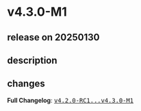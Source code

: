 # v4.3.0-M1

## release on 20250130
## description
## changes
<strong>Full Changelog</strong>: <a class="commit-link" href="https://github.com/spring-cloud/spring-cloud-bus/compare/v4.2.0-RC1...v4.3.0-M1"><tt>v4.2.0-RC1...v4.3.0-M1</tt></a>

